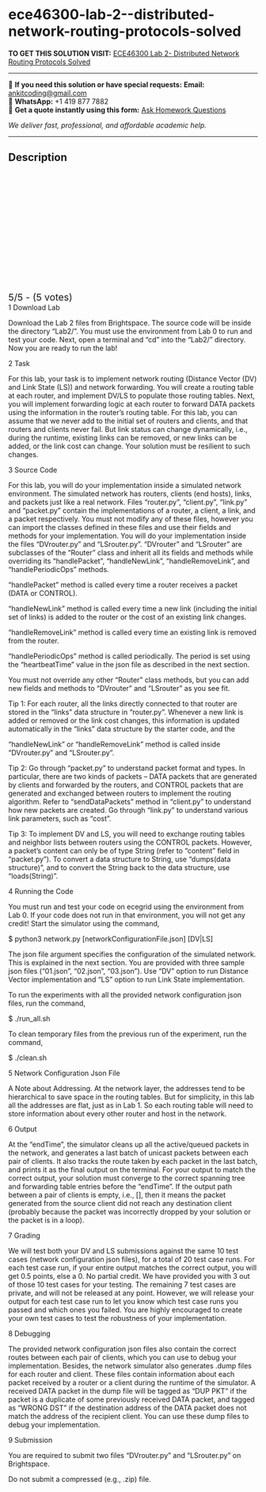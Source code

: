 # ece46300-lab-2--distributed-network-routing-protocols-solved
**TO GET THIS SOLUTION VISIT:** [ECE46300 Lab 2- Distributed Network Routing Protocols Solved](https://www.ankitcodinghub.com/product/ece46300-lab-2-distributed-network-routing-protocols-10-points-solved/)


---

📩 **If you need this solution or have special requests:** **Email:** ankitcoding@gmail.com  
📱 **WhatsApp:** +1 419 877 7882  
📄 **Get a quote instantly using this form:** [Ask Homework Questions](https://www.ankitcodinghub.com/services/ask-homework-questions/)

*We deliver fast, professional, and affordable academic help.*

---

<h2>Description</h2>



<div class="kk-star-ratings kksr-auto kksr-align-center kksr-valign-top" data-payload="{&quot;align&quot;:&quot;center&quot;,&quot;id&quot;:&quot;119780&quot;,&quot;slug&quot;:&quot;default&quot;,&quot;valign&quot;:&quot;top&quot;,&quot;ignore&quot;:&quot;&quot;,&quot;reference&quot;:&quot;auto&quot;,&quot;class&quot;:&quot;&quot;,&quot;count&quot;:&quot;5&quot;,&quot;legendonly&quot;:&quot;&quot;,&quot;readonly&quot;:&quot;&quot;,&quot;score&quot;:&quot;5&quot;,&quot;starsonly&quot;:&quot;&quot;,&quot;best&quot;:&quot;5&quot;,&quot;gap&quot;:&quot;4&quot;,&quot;greet&quot;:&quot;Rate this product&quot;,&quot;legend&quot;:&quot;5\/5 - (5 votes)&quot;,&quot;size&quot;:&quot;24&quot;,&quot;title&quot;:&quot;ECE46300  Lab 2- Distributed Network Routing Protocols Solved&quot;,&quot;width&quot;:&quot;138&quot;,&quot;_legend&quot;:&quot;{score}\/{best} - ({count} {votes})&quot;,&quot;font_factor&quot;:&quot;1.25&quot;}">

<div class="kksr-stars">

<div class="kksr-stars-inactive">
            <div class="kksr-star" data-star="1" style="padding-right: 4px">


<div class="kksr-icon" style="width: 24px; height: 24px;"></div>
        </div>
            <div class="kksr-star" data-star="2" style="padding-right: 4px">


<div class="kksr-icon" style="width: 24px; height: 24px;"></div>
        </div>
            <div class="kksr-star" data-star="3" style="padding-right: 4px">


<div class="kksr-icon" style="width: 24px; height: 24px;"></div>
        </div>
            <div class="kksr-star" data-star="4" style="padding-right: 4px">


<div class="kksr-icon" style="width: 24px; height: 24px;"></div>
        </div>
            <div class="kksr-star" data-star="5" style="padding-right: 4px">


<div class="kksr-icon" style="width: 24px; height: 24px;"></div>
        </div>
    </div>

<div class="kksr-stars-active" style="width: 138px;">
            <div class="kksr-star" style="padding-right: 4px">


<div class="kksr-icon" style="width: 24px; height: 24px;"></div>
        </div>
            <div class="kksr-star" style="padding-right: 4px">


<div class="kksr-icon" style="width: 24px; height: 24px;"></div>
        </div>
            <div class="kksr-star" style="padding-right: 4px">


<div class="kksr-icon" style="width: 24px; height: 24px;"></div>
        </div>
            <div class="kksr-star" style="padding-right: 4px">


<div class="kksr-icon" style="width: 24px; height: 24px;"></div>
        </div>
            <div class="kksr-star" style="padding-right: 4px">


<div class="kksr-icon" style="width: 24px; height: 24px;"></div>
        </div>
    </div>
</div>


<div class="kksr-legend" style="font-size: 19.2px;">
            5/5 - (5 votes)    </div>
    </div>
1 Download Lab

Download the Lab 2 files from Brightspace. The source code will be inside the directory “Lab2/”. You must use the environment from Lab 0 to run and test your code. Next, open a terminal and “cd” into the “Lab2/” directory. Now you are ready to run the lab!

2 Task

For this lab, your task is to implement network routing (Distance Vector (DV) and Link State (LS)) and network forwarding. You will create a routing table at each router, and implement DV/LS to populate those routing tables. Next, you will implement forwarding logic at each router to forward DATA packets using the information in the router’s routing table. For this lab, you can assume that we never add to the initial set of routers and clients, and that routers and clients never fail. But link status can change dynamically, i.e., during the runtime, existing links can be removed, or new links can be added, or the link cost can change. Your solution must be resilient to such changes.

3 Source Code

For this lab, you will do your implementation inside a simulated network environment. The simulated network has routers, clients (end hosts), links, and packets just like a real network. Files “router.py”, “client.py”, “link.py” and “packet.py” contain the implementations of a router, a client, a link, and a packet respectively. You must not modify any of these files, however you can import the classes defined in these files and use their fields and methods for your implementation. You will do your implementation inside the files “DVrouter.py” and “LSrouter.py”. “DVrouter” and “LSrouter” are subclasses of the “Router” class and inherit all its fields and methods while overriding its “handlePacket”, “handleNewLink”, “handleRemoveLink”, and “handlePeriodicOps” methods.

“handlePacket” method is called every time a router receives a packet (DATA or CONTROL).

“handleNewLink” method is called every time a new link (including the initial set of links) is added to the router or the cost of an existing link changes.

“handleRemoveLink” method is called every time an existing link is removed from the router.

“handlePeriodicOps” method is called periodically. The period is set using the “heartbeatTime” value in the json file as described in the next section.

You must not override any other “Router” class methods, but you can add new fields and methods to “DVrouter” and “LSrouter” as you see fit.

Tip 1: For each router, all the links directly connected to that router are stored in the “links” data structure in “router.py”. Whenever a new link is added or removed or the link cost changes, this information is updated automatically in the “links” data structure by the starter code, and the

“handleNewLink” or “handleRemoveLink” method is called inside “DVrouter.py” and “LSrouter.py”.

Tip 2: Go through “packet.py” to understand packet format and types. In particular, there are two kinds of packets – DATA packets that are generated by clients and forwarded by the routers, and CONTROL packets that are generated and exchanged between routers to implement the routing algorithm. Refer to “sendDataPackets” method in “client.py” to understand how new packets are created. Go through “link.py” to understand various link parameters, such as “cost”.

Tip 3: To implement DV and LS, you will need to exchange routing tables and neighbor lists between routers using the CONTROL packets. However, a packet’s content can only be of type String (refer to “content” field in “packet.py”). To convert a data structure to String, use “dumps(data structure)”, and to convert the String back to the data structure, use “loads(String)”.

4 Running the Code

You must run and test your code on ecegrid using the environment from Lab 0. If your code does not run in that environment, you will not get any credit! Start the simulator using the command,

$ python3 network.py [networkConfigurationFile.json] [DV|LS]

The json file argument specifies the configuration of the simulated network. This is explained in the next section. You are provided with three sample json files (“01.json”, “02.json”, “03.json”). Use “DV” option to run Distance Vector implementation and “LS” option to run Link State implementation.

To run the experiments with all the provided network configuration json files, run the command,

$ ./run_all.sh

To clean temporary files from the previous run of the experiment, run the command,

$ ./clean.sh

5 Network Configuration Json File

A Note about Addressing. At the network layer, the addresses tend to be hierarchical to save space in the routing tables. But for simplicity, in this lab all the addresses are flat, just as in Lab 1. So each routing table will need to store information about every other router and host in the network.

6 Output

At the “endTime”, the simulator cleans up all the active/queued packets in the network, and generates a last batch of unicast packets between each pair of clients. It also tracks the route taken by each packet in the last batch, and prints it as the final output on the terminal. For your output to match the correct output, your solution must converge to the correct spanning tree and forwarding table entries before the “endTime”. If the output path between a pair of clients is empty, i.e., [], then it means the packet generated from the source client did not reach any destination client (probably because the packet was incorrectly dropped by your solution or the packet is in a loop).

7 Grading

We will test both your DV and LS submissions against the same 10 test cases (network configuration json files), for a total of 20 test case runs. For each test case run, if your entire output matches the correct output, you will get 0.5 points, else a 0. No partial credit. We have provided you with 3 out of those 10 test cases for your testing. The remaining 7 test cases are private, and will not be released at any point. However, we will release your output for each test case run to let you know which test case runs you passed and which ones you failed. You are highly encouraged to create your own test cases to test the robustness of your implementation.

8 Debugging

The provided network configuration json files also contain the correct routes between each pair of clients, which you can use to debug your implementation. Besides, the network simulator also generates .dump files for each router and client. These files contain information about each packet received by a router or a client during the runtime of the simulator. A received DATA packet in the dump file will be tagged as “DUP PKT” if the packet is a duplicate of some previously received DATA packet, and tagged as “WRONG DST” if the destination address of the DATA packet does not match the address of the recipient client. You can use these dump files to debug your implementation.

9 Submission

You are required to submit two files “DVrouter.py” and “LSrouter.py” on Brightspace.

Do not submit a compressed (e.g., .zip) file.
